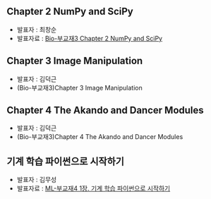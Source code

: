## Chapter 2 NumPy and SciPy
- 발표자 : 최창순
- 발표자료 : [Bio-부교재3 Chapter 2 NumPy and SciPy](http://nbviewer.ipython.org/github/biopy/biopy.github.io/blob/master/notebook/Part3/Week1/bio02/Bio_Ch02_Numpy_Scipy.ipynb)

##  Chapter 3 Image Manipulation
- 발표자 : 김덕근
- (Bio-부교재3)Chapter 3 Image Manipulation

##  Chapter 4 The Akando and Dancer Modules
- 발표자 : 김덕근
- (Bio-부교재3)Chapter 4 The Akando and Dancer Modules

## 기계 학습 파이썬으로 시작하기
- 발표자 : 김무성
- 발표자료 : [ML-부교재4 1장. 기계 학습 파이썬으로 시작하기](http://nbviewer.ipython.org/github/biopy/biopy.github.io/blob/master/notebook/Part3/Week1/ml01/ML_Ch01_Getting_Started_with_Python_Machine_Learning.ipynb)

